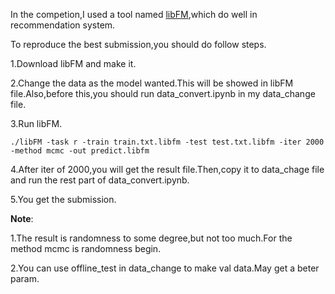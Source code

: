 In the competion,I used a tool named [libFM](http://www.libfm.org/),which do well in recommendation system.

To reproduce the best submission,you should do follow steps.

1.Download libFM and make it.

2.Change the data as the model wanted.This will be showed in libFM file.Also,before this,you should run data_convert.ipynb in my data_change file.

3.Run libFM. 

`./libFM -task r -train train.txt.libfm -test test.txt.libfm -iter 2000 -method mcmc -out predict.libfm`

4.After iter of 2000,you will get the result file.Then,copy it to data_chage file and run the rest part of data_convert.ipynb.

5.You get the submission.


**Note**:

1.The result is randomness to some degree,but not too much.For the method mcmc is randomness begin.

2.You can use offline_test in data_change to make val data.May get a beter param.
